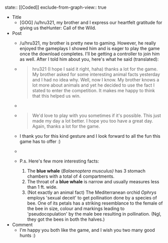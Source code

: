 state:: [[Coded]]
exclude-from-graph-view:: true

- Title
  - [GOG] /u/hru321, my brother and I express our heartfelt gratitude for giving us theHunter: Call of the Wild.
- Post
  - /u/hru321, my brother is pretty new to gaming. However, he really enjoyed the gameplays I showed him and is eager to play the game once the download completes. I'll be getting a controller to join him as well. After I told him about you, here's what he said (translated):
  - > hru321 (I hope I said it right, haha) thanks a lot for the game. My brother asked for some interesting animal facts yesterday and I had no idea why. Well, now I know. My brother knows a lot more about animals and yet he decided to use the fact I stated to enter the competition. It makes me happy to think that this helped us win.
  - >
  - > We'd love to play with you sometimes if it's possible. This just made my day a lot better. I hope you too have a great day. Again, thanks a lot for the game.
  - I thank you for this kind gesture and I look forward to all the fun this game has to offer :)
  -
  - P.s. Here's few more interesting facts:

    1.  The **blue whale** (_Balaenoptera musculus)_ has 3 stomach chambers with a total of 4 compartments.
    2.  The throat of a **blue whale** is narrow and usually measures less than 1 ft. wide.
    3.  (Not exactly an animal fact) The Mediterranean orchid _Ophrys_ employs 'sexual deceit' to get pollination done by a species of bee. One of its petals has a striking resemblance to the female of the bee in size, colour and markings leading to 'pseudocopulation' by the male bee resulting in pollination. (Ngl, they got the bees in both the halves.)
- Comment
  - I'm happy you both like the game, and I wish you two many good hunts :)
